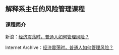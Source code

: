 ## 解释系主任的风险管理课程

### 课程简介

新浪：[经济震荡时，普通人如何管理风险？](https://finance.sina.cn/edu/2020-03-18/detail-iimxxsth0061631.d.html)

Internet Archive：[经济震荡时，普通人如何管理风险？](http://web.archive.org/web/20230227025754/https://finance.sina.cn/edu/2020-03-18/detail-iimxxsth0061631.d.html)
